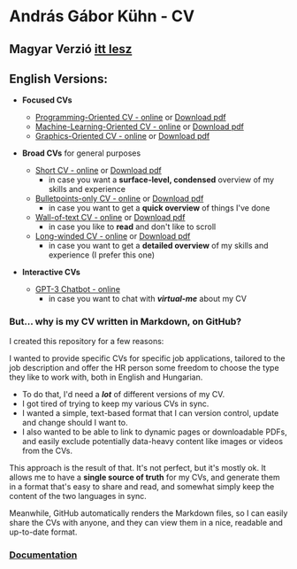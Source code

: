 # András Gábor Kühn - CV

## Magyar Verzió [itt lesz](READMEHUN.md)

## English Versions:

* **Focused CVs**
    * [Programming-Oriented CV - online](generated/programming-oriented_output_en.md)
      or [Download pdf](https://github.com/kuhnandrasgabor/CV/raw/main/generated/programming-oriented_output_en.pdf)
    * [Machine-Learning-Oriented CV - online](generated/machine-learning-oriented_output_en.md)
      or [Download pdf](https://github.com/kuhnandrasgabor/CV/raw/main/generated/machine-learning-oriented_output_en.pdf)
    * [Graphics-Oriented CV - online](generated/graphics-oriented_output_en.md)
      or [Download pdf](https://github.com/kuhnandrasgabor/CV/raw/main/generated/graphics-oriented_output_en.pdf)


* **Broad CVs** for general purposes
    * [Short CV - online](generated/short_output_en.md)
      or [Download pdf](https://github.com/kuhnandrasgabor/CV/raw/main/generated/short_output_en.pdf) 
      * in case you want a **surface-level, condensed** overview of my skills and experience
    * [Bulletpoints-only CV - online](generated/bulletpoints-only_output_en.md)
      or [Download pdf](https://github.com/kuhnandrasgabor/CV/raw/main/generated/bulletpoints-only_output_en.pdf)
      * in case you want to get a **quick overview** of things I've done
  * [Wall-of-text CV - online](generated/wall-of-text_output_en.md)
    or [Download pdf](https://github.com/kuhnandrasgabor/CV/raw/main/generated/wall-of-text_output_en.pdf)
    * in case you like to **read** and don't like to scroll
  * [Long-winded CV - online](generated/long-winded_output_en.md)
    or [Download pdf](https://github.com/kuhnandrasgabor/CV/raw/main/generated/long-winded_output_en.pdf)
    * in case you want to get a **detailed overview** of my skills and experience (I prefer this one)


* **Interactive CVs**
  * [GPT-3 Chatbot - online](https://chatgpt.com/g/g-CwjQO2tT5-curriculum-virtuale)
    * in case you want to chat with **_virtual-me_** about my CV


### But... why is my CV written in Markdown, on GitHub?

I created this repository for a few reasons:

I wanted to provide specific CVs for specific job applications, tailored to the job description and offer the HR person some freedom to choose the type they like to work with, both in English and Hungarian.
* To do
  that, I'd need a **_lot_** of different versions of my CV.
* I got tired of trying to keep my various CVs in sync.
* I wanted a simple, text-based format that I can version control, update and change should I want to.
* I also wanted to be able to link to dynamic pages or downloadable PDFs, and easily exclude potentially data-heavy content like images or videos from the CVs.

This approach is the result of that. It's not perfect, but it's mostly ok.
It allows me to have a **single source of truth** for my CVs, and generate them in a format that's easy to share and read,
and somewhat simply keep the content of the two languages in sync.

Meanwhile, GitHub automatically renders the Markdown files, so I can easily share the CVs with anyone, and they can view
them in a nice, readable and up-to-date format.

### [Documentation](docs.md)